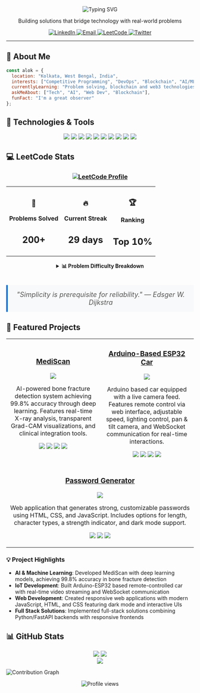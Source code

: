<div align="center">
  <img src="https://readme-typing-svg.demolab.com?font=Fira+Code&weight=600&size=28&duration=3000&pause=1000&color=0969DA&center=true&vCenter=true&random=false&width=435&lines=Hey+%F0%9F%91%8B+I'm+Alok+Kumar;Software+Engineer;AI+%7C+Web+Dev+%7C+CP+%7C+WEB3" alt="Typing SVG" />
  
  <p>Building solutions that bridge technology with real-world problems</p>
  
  <a href="https://www.linkedin.com/in/alok-kumar-34874a28a/">
    <img src="https://img.shields.io/badge/LinkedIn-0077B5?style=for-the-badge&logo=linkedin&logoColor=white" alt="LinkedIn" />
  </a>
  <a href="mailto:alok.csit@gmail.com">
    <img src="https://img.shields.io/badge/Email-D14836?style=for-the-badge&logo=gmail&logoColor=white" alt="Email" />
  </a>
  <a href="https://leetcode.com/u/alok_devforge/">
    <img src="https://img.shields.io/badge/LeetCode-FFA116?style=for-the-badge&logo=leetcode&logoColor=white" alt="LeetCode" />
  </a>
  <a href="https://x.com/alok_devforge">
    <img src="https://img.shields.io/badge/Twitter-1DA1F2?style=for-the-badge&logo=twitter&logoColor=white" alt="Twitter" />
  </a>
</div>

<hr/>

## 💫 About Me

```javascript
const alok = {
  location: "Kolkata, West Bengal, India",
  interests: ["Competitive Programming", "DevOps", "Blockchain", "AI/ML", "Web Dev"],
  currentlyLearning: "Problem solving, blockchain and web3 technologies",
  askMeAbout: ["Tech", "AI", "Web Dev", "Blockchain"],
  funFact: "I'm a great observer"
};
```

## 🔧 Technologies & Tools

<div align="center">
  <img src="https://img.shields.io/badge/Java-ED8B00?style=for-the-badge&logo=openjdk&logoColor=white" />
  <img src="https://img.shields.io/badge/C-00599C?style=for-the-badge&logo=c&logoColor=white" />
  <img src="https://img.shields.io/badge/C%2B%2B-00599C?style=for-the-badge&logo=c%2B%2B&logoColor=white" />
  <img src="https://img.shields.io/badge/JavaScript-F7DF1E?style=for-the-badge&logo=javascript&logoColor=black" />
  <img src="https://img.shields.io/badge/HTML5-E34F26?style=for-the-badge&logo=html5&logoColor=white" />
  <img src="https://img.shields.io/badge/CSS3-1572B6?style=for-the-badge&logo=css3&logoColor=white" />
  <img src="https://img.shields.io/badge/Python-3776AB?style=for-the-badge&logo=python&logoColor=white" />
  <img src="https://img.shields.io/badge/TensorFlow-FF6F00?style=for-the-badge&logo=tensorflow&logoColor=white" />
  <img src="https://img.shields.io/badge/Arduino-00979D?style=for-the-badge&logo=Arduino&logoColor=white" />
  <img src="https://img.shields.io/badge/Git-F05032?style=for-the-badge&logo=git&logoColor=white" />
</div>

## 💻 LeetCode Stats

<div align="center">
  <h3>
    <a href="https://leetcode.com/u/alok_devforge/">
      <img src="https://img.shields.io/badge/My_LeetCode_Profile-FFA116?style=for-the-badge&logo=leetcode&logoColor=black" alt="LeetCode Profile"/>
    </a>
  </h3>
  
  <div align="center">
    <table>
      <tr>
        <td align="center">
          <h3>🧩</h3>
          <strong>Problems Solved</strong>
          <br />
          <h2>200+</h2>
        </td>
        <td align="center">
          <h3>🔥</h3>
          <strong>Current Streak</strong>
          <br />
          <h2>29 days</h2>
        </td>
        <td align="center">
          <h3>🏆</h3>
          <strong>Ranking</strong>
          <br />
          <h2>Top 10%</h2>
        </td>
      </tr>
    </table>
  </div>

  <details>
    <summary><b>📊 Problem Difficulty Breakdown</b></summary>
    <br />
    <table>
      <tr>
        <td align="center">
          <h4 style="color: #00b8a3;">Easy</h4>
          <div style="background-color: #00b8a3; width: 100px; height: 10px; border-radius: 5px; margin: auto;"></div>
          <strong>100+</strong>
        </td>
        <td align="center">
          <h4 style="color: #ffb800;">Medium</h4>
          <div style="background-color: #ffb800; width: 100px; height: 10px; border-radius: 5px; margin: auto;"></div>
          <strong>75+</strong>
        </td>
        <td align="center">
          <h4 style="color: #ff2d55;">Hard</h4>
          <div style="background-color: #ff2d55; width: 100px; height: 10px; border-radius: 5px; margin: auto;"></div>
          <strong>25+</strong>
        </td>
      </tr>
    </table>
  </details>

  <br />
  <div align="center">
    <p style="font-style: italic; font-size: 18px; color: #555; max-width: 700px; margin: 20px auto; padding: 15px; border-left: 4px solid #0969DA; background-color: #f8f9fa;">
      "Simplicity is prerequisite for reliability." — Edsger W. Dijkstra
    </p>
  </div>
</div>

## 🚀 Featured Projects

<div align="center">
  <table>
    <tr>
      <td width="50%" align="center">
        <h3><a href="https://github.com/alok-devforge/MediScan">MediScan</a></h3>
        <a href="https://github.com/alok-devforge/MediScan">
          <img src="https://github-readme-stats.vercel.app/api/pin/?username=alok-devforge&repo=MediScan&theme=react&hide_border=true&title_color=0969DB" />
        </a>
        <p>AI-powered bone fracture detection system achieving 99.8% accuracy through deep learning. Features real-time X-ray analysis, transparent Grad-CAM visualizations, and clinical integration tools.</p>
        <p>
          <img src="https://img.shields.io/badge/Python-3776AB?style=flat-square&logo=python&logoColor=white" />
          <img src="https://img.shields.io/badge/Jupyter-F37626?style=flat-square&logo=jupyter&logoColor=white" />
          <img src="https://img.shields.io/badge/FastAPI-009688?style=flat-square&logo=fastapi&logoColor=white" />
          <img src="https://img.shields.io/badge/HTML/CSS-E34F26?style=flat-square&logo=html5&logoColor=white" />
        </p>
      </td>
      <td width="50%" align="center">
        <h3><a href="https://github.com/alok-devforge/Arduino-Based-ESP32-Car">Arduino-Based ESP32 Car</a></h3>
        <a href="https://github.com/alok-devforge/Arduino-Based-ESP32-Car">
          <img src="https://github-readme-stats.vercel.app/api/pin/?username=alok-devforge&repo=Arduino-Based-ESP32-Car&theme=react&hide_border=true&title_color=0969DA" />
        </a>
        <p>Arduino based car equipped with a live camera feed. Features remote control via web interface, adjustable speed, lighting control, pan & tilt camera, and WebSocket communication for real-time interactions.</p>
        <p>
          <img src="https://img.shields.io/badge/Arduino-00979D?style=flat-square&logo=Arduino&logoColor=white" />
          <img src="https://img.shields.io/badge/ESP32-E7352C?style=flat-square&logo=espressif&logoColor=white" />
          <img src="https://img.shields.io/badge/C%2B%2B-00599C?style=flat-square&logo=c%2B%2B&logoColor=white" />
          <img src="https://img.shields.io/badge/IoT-010101?style=flat-square&logo=iot&logoColor=white" />
        </p>
      </td>
    </tr>
    <tr>
      <td width="50%" align="center" colspan="2">
        <h3><a href="https://github.com/alok-devforge/PasswordGenerator">Password Generator</a></h3>
        <a href="https://github.com/alok-devforge/PasswordGenerator">
          <img src="https://github-readme-stats.vercel.app/api/pin/?username=alok-devforge&repo=PasswordGenerator&theme=react&hide_border=true&title_color=0969DA" />
        </a>
        <p>Web application that generates strong, customizable passwords using HTML, CSS, and JavaScript. Includes options for length, character types, a strength indicator, and dark mode support.</p>
        <p>
          <img src="https://img.shields.io/badge/JavaScript-F7DF1E?style=flat-square&logo=javascript&logoColor=black" />
          <img src="https://img.shields.io/badge/HTML5-E34F26?style=flat-square&logo=html5&logoColor=white" />
          <img src="https://img.shields.io/badge/CSS3-1572B6?style=flat-square&logo=css3&logoColor=white" />
        </p>
      </td>
    </tr>
  </table>
</div>

### 💡 Project Highlights

- **AI & Machine Learning**: Developed MediScan with deep learning models, achieving 99.8% accuracy in bone fracture detection
- **IoT Development**: Built Arduino-ESP32 based remote-controlled car with real-time video streaming and WebSocket communication
- **Web Development**: Created responsive web applications with modern JavaScript, HTML, and CSS featuring dark mode and interactive UIs
- **Full Stack Solutions**: Implemented full-stack solutions combining Python/FastAPI backends with responsive frontends

## 📊 GitHub Stats

<div align="center">
  <img src="https://github-readme-stats.vercel.app/api?username=alok-devforge&show_icons=true&theme=react&hide_border=true&count_private=true&title_color=0969DA" />
  <img src="https://github-readme-streak-stats.herokuapp.com/?user=alok-devforge&theme=react&hide_border=true&date_format=M%20j%5B%2C%20Y%5D" />
</div>

<div align="center">
  <img src="https://github-readme-stats.vercel.app/api/top-langs/?username=alok-devforge&layout=compact&theme=react&hide_border=true&title_color=0969DA" />
</div>

![Contribution Graph](https://github-readme-activity-graph.vercel.app/graph?username=alok-devforge&theme=react-dark&bg_color=000000&hide_border=true)

<div align="center">
  <img src="https://komarev.com/ghpvc/?username=alok-devforge&color=0969DA&style=flat-square" alt="Profile views" />
</div>

<!-- Last updated: 2025-04-28 16:51:27 -->

